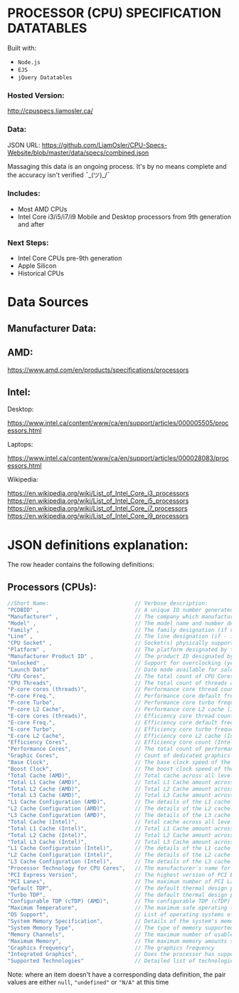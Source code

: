 # PROCESSOR (CPU) SPECIFICATION DATATABLES
Built with:
- ```Node.js```
- ```EJS```
- ```jQuery Datatables```

###  Hosted Version:
http://cpuspecs.liamosler.ca/

### Data:
JSON URL:
https://github.com/LiamOsler/CPU-Specs-Website/blob/master/data/specs/combined.json

Massaging this data is an ongoing process. It's by no means complete and the accuracy isn't verified  ¯\_(ツ)_/¯

### Includes:
- Most AMD CPUs
- Intel Core i3/i5/i7/i9 Mobile and Desktop processors from 9th generation and after

### Next Steps:
- Intel Core CPUs pre-9th generation
- Apple Silicon
- Historical CPUs

<h1>Data Sources</h1>
    <h2>Manufacturer Data:</h2>
    <h2>AMD:</h2>
        <a href = "https://www.amd.com/en/products/specifications/processors">
        <p>
        https://www.amd.com/en/products/specifications/processors</a>
        </p>
    <h2>Intel:</h2>
        <p>Desktop:</p>
            <p><a href = "https://www.intel.ca/content/www/ca/en/support/articles/000005505/processors.html">
            https://www.intel.ca/content/www/ca/en/support/articles/000005505/processors.html</a></p>
        </p>
        <p>Laptops:</p>
            <a href = "https://www.intel.ca/content/www/ca/en/support/articles/000028083/processors.html">
            https://www.intel.ca/content/www/ca/en/support/articles/000028083/processors.html</a>
        </p>
        <p>Wikipedia:</p>
        <a href = "https://en.wikipedia.org/wiki/List_of_Intel_Core_i3_processors" > https://en.wikipedia.org/wiki/List_of_Intel_Core_i3_processors</a>
        <a href = "https://en.wikipedia.org/wiki/List_of_Intel_Core_i5_processors" > https://en.wikipedia.org/wiki/List_of_Intel_Core_i5_processors</a>
        <a href = "https://en.wikipedia.org/wiki/List_of_Intel_Core_i7_processors" > https://en.wikipedia.org/wiki/List_of_Intel_Core_i7_processors</a>
        <a href = "https://en.wikipedia.org/wiki/List_of_Intel_Core_i9_processors" > https://en.wikipedia.org/wiki/List_of_Intel_Core_i9_processors</a>
        
    
    
# JSON definitions explanation:
The row header contains the following definitions:

## Processors (CPUs):
```js
//Short Name:                           // Verbose description:
"PCDBID" ,                              // A unique ID number generated for each item in the database
"Manufacturer" ,                        // The company which manufactured the CPU
"Model" ,                               // The model name and number designated by the manufacturer
"Family" ,                              // The family designation (if used by the manufacturer and designated - i.e. Ryzen, Threadripper, Core i3, Core i5)
"Line" ,                                // The line designation (if - i.e. "11th Generation Core i3 Mobile, Ryzen 7 Mobile"
"CPU Socket" ,                          // Socket(s) physically supported by the CPU
"Platform" ,                            // The platform designated by the manufacturer (i.e. Desktop, Mobile, Server, etc...)
"Manufacturer Product ID" ,             // The product ID designated by the manufacturer
"Unlocked" ,                            // Support for overclocking (yes/no) from the manufacturer
"Launch Date"                           // Date made available for sale from the manufacturer
"CPU Cores",                            // The total count of CPU Cores (both performance and efficiency cores)
"CPU Threads",                          // The total count of threads across all cores
"P-core cores (threads)",               // Performance core thread count (Intel)
"P-core Freq.",                         // Performance core default frequency (Intel)
"P-core Turbo",                         // Performance core turbo frequency (Intel)
"P-core L2 Cache",                      // Performance core L2 cache (Intel)
"E-core cores (threads)",               // Efficiency core thread count (Intel)
"E-core Freq.",                         // Efficiency core default frequency (Intel)
"E-core Turbo",                         // Efficiency core turbo frequency (Intel)
"E-core L2 Cache",                      // Efficiency core L2 cache (Intel)
"Efficiency Cores",                     // Efficiency core count (Intel)
"Performance Cores",                    // The total count of performance cores (Intel)
"Graphic Cores",                        // Count of dedicated graphics cores (Intel)
"Base Clock",                           // The base clock speed of the fastest core (does not include CPUs with efficiency/performance cores) (Intel)
"Boost Clock",                          // The boost clock speed of the fastest core (does not include CPUs with efficiency/performance cores) (Intel)
"Total Cache (AMD)",                    // Total cache across all levels/cores/threads for AMD processors
"Total L1 Cache (AMD)",                 // Total L1 Cache amount across all cores/threads for AMD processors
"Total L2 Cache (AMD)",                 // Total L2 Cache amount across all cores/threads for AMD processors
"Total L3 Cache (AMD)",                 // Total L3 Cache amount across all cores/threads for AMD processors
"L1 Cache Configuration (AMD)",         // The details of the L1 cache configuration for AMD processors
"L2 Cache Configuration (AMD)",         // The details of the L2 cache configuration for AMD processors
"L3 Cache Configuration (AMD)",         // The details of the L3 cache configuration for AMD processors
"Total Cache (Intel)",                  // Total cache across all levels/cores/threads for Intel processors
"Total L1 Cache (Intel)",               // Total L1 Cache amount across all cores/threads for Intel processors
"Total L2 Cache (Intel)",               // Total L2 Cache amount across all cores/threads for Intel processors
"Total L3 Cache (Intel)",               // Total L3 Cache amount across all cores/threads for Intel processors
"L1 Cache Configuration (Intel)",       // The details of the L1 cache configuration for AMD processors
"L2 Cache Configuration (Intel)",       // The details of the L2 cache configuration for AMD processors
"L3 Cache Configuration (Intel)",       // The details of the L3 cache configuration for AMD processors
"Processor Technology for CPU Cores",   // The manufacturer's name for the processor technology with regards to the architecture of the processor's cores
"PCI Express Version",                  // The highest version of PCI Express supported by the processor
"PCI Lanes",                            // The maximum number of PCI Lanes available to the processor 
"Default TDP",                          // The default thermal design power (TDP) of the processor at its base frequency
"Turbo TDP",                            // The default thermal design power (TDP) of the processor at its boost
"Configurable TDP (cTDP) (AMD)",        // The configurable TDP (cTDP) of the processor for AMD processors
"Maximum Temperature",                  // The maximum safe operating temperature of the processor
"OS Support",                           // List of operating systems officially supported by the manufacturer
"System Memory Specification",          // Details of the system's memory configuration 
"System Memory Type",                   // The type of memory supported 
"Memory Channels",                      // The maximum number of usable memory channels
"Maximum Memory",                       // The maximum memory amounts supported by the processor
"Graphics Frequency",                   // The graphics frequency
"Integrated Graphics",                  // Does the processor has support for integrated graphics processing
"Supported Technologies"                // Detailed list of technologies supported by the processor, as designated by the manufacturer
```

Note: where an item doesn't have a corresponding data definition, the pair values are either ```null```, ```"undefined"``` or ```"N/A"``` at this time

